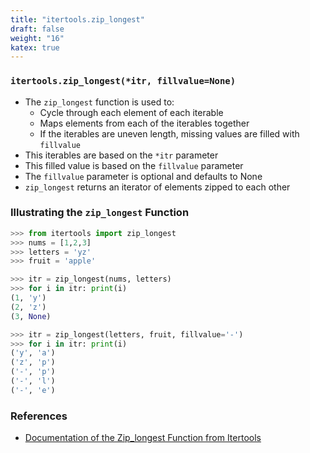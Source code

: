 ```yaml
---
title: "itertools.zip_longest"
draft: false
weight: "16"
katex: true
---
```


### `itertools.zip_longest(*itr, fillvalue=None)`
- The `zip_longest` function is used to:
	- Cycle through each element of each iterable
	- Maps elements from each of the iterables together
	- If the iterables are uneven length, missing values are filled with `fillvalue`
- This iterables are based on the `*itr` parameter
- This filled value is based on the `fillvalue` parameter
- The `fillvalue` parameter is optional and defaults to None
- `zip_longest` returns an iterator of elements zipped to each other

### Illustrating the `zip_longest` Function

```python
>>> from itertools import zip_longest
>>> nums = [1,2,3]
>>> letters = 'yz'
>>> fruit = 'apple'

>>> itr = zip_longest(nums, letters)
>>> for i in itr: print(i)
(1, 'y')
(2, 'z')
(3, None)

>>> itr = zip_longest(letters, fruit, fillvalue='-')
>>> for i in itr: print(i)
('y', 'a')
('z', 'p')
('-', 'p')
('-', 'l')
('-', 'e')
```

### References
- [Documentation of the Zip_longest Function from Itertools](https://docs.python.org/3/library/itertools.html#itertools.zip_longest)

